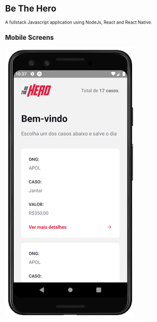 # Be The Hero

A fullstack Javascript application using NodeJs, React and React Native.

## Mobile Screens
<img src="readmeFiles/homeMobile.png">
